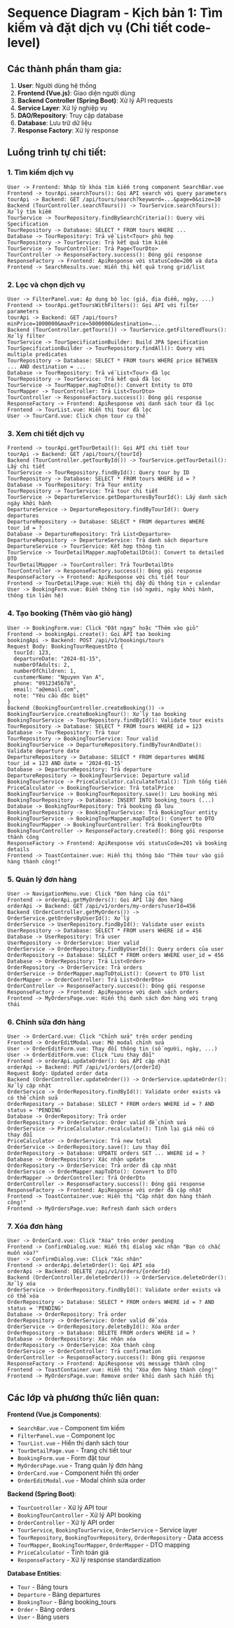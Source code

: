 # Sequence Diagram - Kịch bản 1: Tìm kiếm và đặt dịch vụ (Chi tiết code-level)

## Các thành phần tham gia:
1. **User**: Người dùng hệ thống
2. **Frontend (Vue.js)**: Giao diện người dùng
3. **Backend Controller (Spring Boot)**: Xử lý API requests
4. **Service Layer**: Xử lý nghiệp vụ
5. **DAO/Repository**: Truy cập database
6. **Database**: Lưu trữ dữ liệu
7. **Response Factory**: Xử lý response

## Luồng trình tự chi tiết:

### 1. Tìm kiếm dịch vụ
```
User -> Frontend: Nhập từ khóa tìm kiếm trong component SearchBar.vue
Frontend -> tourApi.searchTours(): Gọi API search với query parameters
tourApi -> Backend: GET /api/tours/search?keyword=...&page=0&size=10
Backend (TourController.searchTours()) -> TourService.searchTours(): Xử lý tìm kiếm
TourService -> TourRepository.findBySearchCriteria(): Query với Specification
TourRepository -> Database: SELECT * FROM tours WHERE ... 
Database -> TourRepository: Trả về List<Tour> phù hợp
TourRepository -> TourService: Trả kết quả tìm kiếm
TourService -> TourController: Trả Page<TourDto>
TourController -> ResponseFactory.success(): Đóng gói response
ResponseFactory -> Frontend: ApiResponse với statusCode=200 và data
Frontend -> SearchResults.vue: Hiển thị kết quả trong grid/list
```

### 2. Lọc và chọn dịch vụ
```
User -> FilterPanel.vue: Áp dụng bộ lọc (giá, địa điểm, ngày, ...)
Frontend -> tourApi.getToursWithFilters(): Gọi API với filter parameters
tourApi -> Backend: GET /api/tours?minPrice=1000000&maxPrice=5000000&destination=...
Backend (TourController.getTours()) -> TourService.getFilteredTours(): Xử lý filter
TourService -> TourSpecificationBuilder: Build JPA Specification
TourSpecificationBuilder -> TourRepository.findAll(): Query với multiple predicates
TourRepository -> Database: SELECT * FROM tours WHERE price BETWEEN ... AND destination = ...
Database -> TourRepository: Trả về List<Tour> đã lọc
TourRepository -> TourService: Trả kết quả đã lọc
TourService -> TourMapper.mapToDto(): Convert Entity to DTO
TourMapper -> TourController: Trả List<TourDto>
TourController -> ResponseFactory.success(): Đóng gói response
ResponseFactory -> Frontend: ApiResponse với danh sách tour đã lọc
Frontend -> TourList.vue: Hiển thị tour đã lọc
User -> TourCard.vue: Click chọn tour cụ thể
```

### 3. Xem chi tiết dịch vụ
```
Frontend -> tourApi.getTourDetail(): Gọi API chi tiết tour
tourApi -> Backend: GET /api/tours/{tourId}
Backend (TourController.getTourById()) -> TourService.getTourDetail(): Lấy chi tiết
TourService -> TourRepository.findById(): Query tour by ID
TourRepository -> Database: SELECT * FROM tours WHERE id = ?
Database -> TourRepository: Trả Tour entity
TourRepository -> TourService: Trả tour chi tiết
TourService -> DepartureService.getDeparturesByTourId(): Lấy danh sách ngày khởi hành
DepartureService -> DepartureRepository.findByTourId(): Query departures
DepartureRepository -> Database: SELECT * FROM departures WHERE tour_id = ?
Database -> DepartureRepository: Trả List<Departure>
DepartureRepository -> DepartureService: Trả danh sách departure
DepartureService -> TourService: Kết hợp thông tin
TourService -> TourDetailMapper.mapToDetailDto(): Convert to detailed DTO
TourDetailMapper -> TourController: Trả TourDetailDto
TourController -> ResponseFactory.success(): Đóng gói response
ResponseFactory -> Frontend: ApiResponse với chi tiết tour
Frontend -> TourDetailPage.vue: Hiển thị đầy đủ thông tin + calendar
User -> BookingForm.vue: Điền thông tin (số người, ngày khởi hành, thông tin liên hệ)
```

### 4. Tạo booking (Thêm vào giỏ hàng)
```
User -> BookingForm.vue: Click "Đặt ngay" hoặc "Thêm vào giỏ"
Frontend -> bookingApi.create(): Gọi API tạo booking
bookingApi -> Backend: POST /api/v1/bookings/tours
Request Body: BookingTourRequestDto {
  tourId: 123,
  departureDate: "2024-01-15",
  numberOfAdults: 2,
  numberOfChildren: 1,
  customerName: "Nguyen Van A",
  phone: "0912345678",
  email: "a@email.com",
  note: "Yêu cầu đặc biệt"
}
Backend (BookingTourController.createBooking()) -> BookingTourService.createBookingTour(): Xử lý tạo booking
BookingTourService -> TourRepository.findById(): Validate tour exists
TourRepository -> Database: SELECT * FROM tours WHERE id = 123
Database -> TourRepository: Trả tour
TourRepository -> BookingTourService: Tour valid
BookingTourService -> DepartureRepository.findByTourAndDate(): Validate departure date
DepartureRepository -> Database: SELECT * FROM departures WHERE tour_id = 123 AND date = '2024-01-15'
Database -> DepartureRepository: Trả departure
DepartureRepository -> BookingTourService: Departure valid
BookingTourService -> PriceCalculator.calculateTotal(): Tính tổng tiền
PriceCalculator -> BookingTourService: Trả totalPrice
BookingTourService -> BookingTourRepository.save(): Lưu booking mới
BookingTourRepository -> Database: INSERT INTO booking_tours (...)
Database -> BookingTourRepository: Trả booking đã lưu
BookingTourRepository -> BookingTourService: Trả BookingTour entity
BookingTourService -> BookingTourMapper.mapToDto(): Convert to DTO
BookingTourMapper -> BookingTourController: Trả BookingTourDto
BookingTourController -> ResponseFactory.created(): Đóng gói response thành công
ResponseFactory -> Frontend: ApiResponse với statusCode=201 và booking details
Frontend -> ToastContainer.vue: Hiển thị thông báo "Thêm tour vào giỏ hàng thành công!"
```

### 5. Quản lý đơn hàng
```
User -> NavigationMenu.vue: Click "Đơn hàng của tôi"
Frontend -> orderApi.getMyOrders(): Gọi API lấy đơn hàng
orderApi -> Backend: GET /api/v1/orders/my-orders?userId=456
Backend (OrderController.getMyOrders()) -> OrderService.getOrdersByUserId(): Xử lý
OrderService -> UserRepository.findById(): Validate user exists
UserRepository -> Database: SELECT * FROM users WHERE id = 456
Database -> UserRepository: Trả user
UserRepository -> OrderService: User valid
OrderService -> OrderRepository.findByUserId(): Query orders của user
OrderRepository -> Database: SELECT * FROM orders WHERE user_id = 456
Database -> OrderRepository: Trả List<Order>
OrderRepository -> OrderService: Trả orders
OrderService -> OrderMapper.mapToDtoList(): Convert to DTO list
OrderMapper -> OrderController: Trả List<OrderDto>
OrderController -> ResponseFactory.success(): Đóng gói response
ResponseFactory -> Frontend: ApiResponse với danh sách orders
Frontend -> MyOrdersPage.vue: Hiển thị danh sách đơn hàng với trạng thái
```

### 6. Chỉnh sửa đơn hàng
```
User -> OrderCard.vue: Click "Chỉnh sửa" trên order pending
Frontend -> OrderEditModal.vue: Mở modal chỉnh sửa
User -> OrderEditForm.vue: Thay đổi thông tin (số người, ngày, ...)
User -> OrderEditForm.vue: Click "Lưu thay đổi"
Frontend -> orderApi.updateOrder(): Gọi API cập nhật
orderApi -> Backend: PUT /api/v1/orders/{orderId}
Request Body: Updated order data
Backend (OrderController.updateOrder()) -> OrderService.updateOrder(): Xử lý cập nhật
OrderService -> OrderRepository.findById(): Validate order exists và có thể chỉnh sửa
OrderRepository -> Database: SELECT * FROM orders WHERE id = ? AND status = 'PENDING'
Database -> OrderRepository: Trả order
OrderRepository -> OrderService: Order valid để chỉnh sửa
OrderService -> PriceCalculator.recalculate(): Tính lại giá nếu có thay đổi
PriceCalculator -> OrderService: Trả new total
OrderService -> OrderRepository.save(): Lưu thay đổi
OrderRepository -> Database: UPDATE orders SET ... WHERE id = ?
Database -> OrderRepository: Xác nhận update
OrderRepository -> OrderService: Trả order đã cập nhật
OrderService -> OrderMapper.mapToDto(): Convert to DTO
OrderMapper -> OrderController: Trả OrderDto
OrderController -> ResponseFactory.success(): Đóng gói response
ResponseFactory -> Frontend: ApiResponse với order đã cập nhật
Frontend -> ToastContainer.vue: Hiển thị "Cập nhật đơn hàng thành công!"
Frontend -> MyOrdersPage.vue: Refresh danh sách orders
```

### 7. Xóa đơn hàng
```
User -> OrderCard.vue: Click "Xóa" trên order pending
Frontend -> ConfirmDialog.vue: Hiển thị dialog xác nhận "Bạn có chắc muốn xóa?"
User -> ConfirmDialog.vue: Click "Xác nhận"
Frontend -> orderApi.deleteOrder(): Gọi API xóa
orderApi -> Backend: DELETE /api/v1/orders/{orderId}
Backend (OrderController.deleteOrder()) -> OrderService.deleteOrder(): Xử lý xóa
OrderService -> OrderRepository.findById(): Validate order exists và có thể xóa
OrderRepository -> Database: SELECT * FROM orders WHERE id = ? AND status = 'PENDING'
Database -> OrderRepository: Trả order
OrderRepository -> OrderService: Order valid để xóa
OrderService -> OrderRepository.deleteById(): Xóa order
OrderRepository -> Database: DELETE FROM orders WHERE id = ?
Database -> OrderRepository: Xác nhận xóa
OrderRepository -> OrderService: Xóa thành công
OrderService -> OrderController: Trả confirmation
OrderController -> ResponseFactory.success(): Đóng gói response
ResponseFactory -> Frontend: ApiResponse với message thành công
Frontend -> ToastContainer.vue: Hiển thị "Xóa đơn hàng thành công!"
Frontend -> MyOrdersPage.vue: Remove order khỏi danh sách hiển thị
```

## Các lớp và phương thức liên quan:

**Frontend (Vue.js Components)**:
- `SearchBar.vue` - Component tìm kiếm
- `FilterPanel.vue` - Component lọc
- `TourList.vue` - Hiển thị danh sách tour
- `TourDetailPage.vue` - Trang chi tiết tour
- `BookingForm.vue` - Form đặt tour
- `MyOrdersPage.vue` - Trang quản lý đơn hàng
- `OrderCard.vue` - Component hiển thị order
- `OrderEditModal.vue` - Modal chỉnh sửa order

**Backend (Spring Boot)**:
- `TourController` - Xử lý API tour
- `BookingTourController` - Xử lý API booking
- `OrderController` - Xử lý API order
- `TourService`, `BookingTourService`, `OrderService` - Service layer
- `TourRepository`, `BookingTourRepository`, `OrderRepository` - Data access
- `TourMapper`, `BookingTourMapper`, `OrderMapper` - DTO mapping
- `PriceCalculator` - Tính toán giá
- `ResponseFactory` - Xử lý response standardization

**Database Entities**:
- `Tour` - Bảng tours
- `Departure` - Bảng departures
- `BookingTour` - Bảng booking_tours
- `Order` - Bảng orders
- `User` - Bảng users
